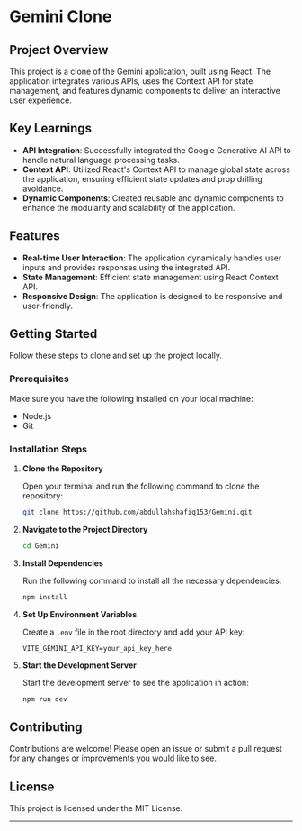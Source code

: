 # Gemini Clone

## Project Overview

This project is a clone of the Gemini application, built using React. The application integrates various APIs, uses the Context API for state management, and features dynamic components to deliver an interactive user experience.

## Key Learnings

- **API Integration**: Successfully integrated the Google Generative AI API to handle natural language processing tasks.
- **Context API**: Utilized React's Context API to manage global state across the application, ensuring efficient state updates and prop drilling avoidance.
- **Dynamic Components**: Created reusable and dynamic components to enhance the modularity and scalability of the application.

## Features

- **Real-time User Interaction**: The application dynamically handles user inputs and provides responses using the integrated API.
- **State Management**: Efficient state management using React Context API.
- **Responsive Design**: The application is designed to be responsive and user-friendly.

## Getting Started

Follow these steps to clone and set up the project locally.

### Prerequisites

Make sure you have the following installed on your local machine:

- Node.js
- Git

### Installation Steps

1. **Clone the Repository**

   Open your terminal and run the following command to clone the repository:

   ```bash
   git clone https://github.com/abdullahshafiq153/Gemini.git
   ```

2. **Navigate to the Project Directory**

   ```bash
   cd Gemini
   ```

3. **Install Dependencies**

   Run the following command to install all the necessary dependencies:

   ```bash
   npm install
   ```

4. **Set Up Environment Variables**

   Create a `.env` file in the root directory and add your API key:

   ```plaintext
   VITE_GEMINI_API_KEY=your_api_key_here
   ```

5. **Start the Development Server**

   Start the development server to see the application in action:

   ```bash
   npm run dev
   ```

## Contributing

Contributions are welcome! Please open an issue or submit a pull request for any changes or improvements you would like to see.

## License

This project is licensed under the MIT License.

---
